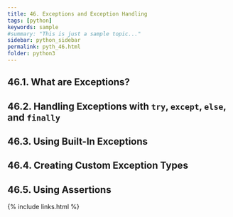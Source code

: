 ```yaml
---
title: 46. Exceptions and Exception Handling
tags: [python]
keywords: sample
#summary: "This is just a sample topic..."
sidebar: python_sidebar
permalink: pyth_46.html
folder: python3
---
```



## 46.1. What are Exceptions?

## 46.2. Handling Exceptions with `try`, `except`, `else`, and `finally`

## 46.3. Using Built-In Exceptions


## 46.4. Creating Custom Exception Types


## 46.5. Using Assertions


{% include links.html %}
